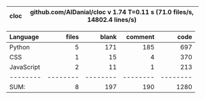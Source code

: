 cloc|github.com/AlDanial/cloc v 1.74  T=0.11 s (71.0 files/s, 14802.4 lines/s)
--- | ---

Language|files|blank|comment|code
:-------|-------:|-------:|-------:|-------:
Python|5|171|185|697
CSS|1|15|4|370
JavaScript|2|11|1|213
--------|--------|--------|--------|--------
SUM:|8|197|190|1280
